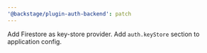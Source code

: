 ```yaml
---
'@backstage/plugin-auth-backend': patch
---
```


Add Firestore as key-store provider.
Add `auth.keyStore` section to application config.
